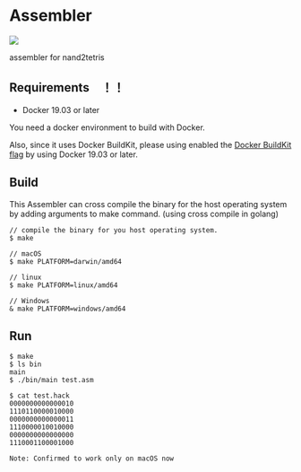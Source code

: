 # Assembler
![](https://github.com/HagaSpa/Assembler/workflows/go%20test%20&%20go%20build/badge.svg)

assembler for nand2tetris

## Requirements　！！
* Docker 19.03 or later

You need a docker environment to build with Docker.

Also, since it uses Docker BuildKit, please using enabled the [Docker BuildKit flag](https://docs.docker.com/develop/develop-images/build_enhancements/) by using Docker 19.03 or later.


## Build
This Assembler can cross compile the binary for the host operating system by adding arguments to make command. 
(using cross compile in golang)

```
// compile the binary for you host operating system.
$ make

// macOS
$ make PLATFORM=darwin/amd64 

// linux
$ make PLATFORM=linux/amd64

// Windows
& make PLATFORM=windows/amd64

```

## Run
```
$ make
$ ls bin 
main
$ ./bin/main test.asm 

$ cat test.hack 
0000000000000010
1110110000010000
0000000000000011
1110000010010000
0000000000000000
1110001100001000
```

`Note: Confirmed to work only on macOS now`
